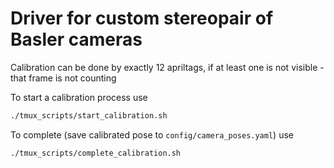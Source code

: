 # Driver for custom stereopair of Basler cameras

Calibration can be done by exactly 12 apriltags, if at least one is not visible - that frame is not counting


To start a calibration process use
```bash
./tmux_scripts/start_calibration.sh
```

To complete (save calibrated pose to `config/camera_poses.yaml`) use
```bash
./tmux_scripts/complete_calibration.sh
```
